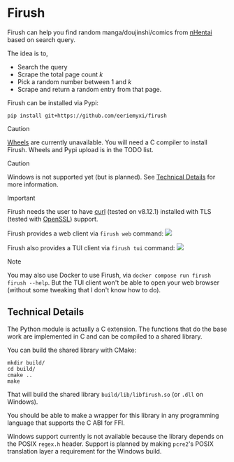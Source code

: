 # Firush
Firush can help you find random manga/doujinshi/comics from [nHentai](https://nhentai.net/) based on search query.

The idea is to,
- Search the query
- Scrape the total page count _k_ 
- Pick a random number between 1 and _k_
- Scrape and return a random entry from that page.

Firush can be installed via Pypi:
```
pip install git+https://github.com/eeriemyxi/firush
```

> [!CAUTION]
> [Wheels](https://pythonwheels.com/) are currently unavailable. You will need a C compiler to install Firush. Wheels and Pypi upload is in the TODO list.

> [!CAUTION]
> Windows is not supported yet (but is planned). See [Technical Details](#technical-details) for more information.

> [!IMPORTANT] 
> Firush needs the user to have [curl](https://github.com/curl/curl) (tested on v8.12.1) installed with TLS (tested with [OpenSSL](https://github.com/openssl/openssl)) support.

Firush provides a web client via `firush web` command:
![](https://files.catbox.moe/lh6kwc.png)

Firush also provides a TUI client via `firush tui` command:
![](https://files.catbox.moe/wxbn6d.png)

> [!NOTE]
> You may also use Docker to use Firush, via `docker compose run firush firush --help`. But the TUI client won't be able to open your web browser (without some tweaking that I don't know how to do).

## Technical Details
The Python module is actually a C extension. The functions that do the base work are implemented in C and can be compiled to a shared library.

You can build the shared library with CMake:
```
mkdir build/
cd build/
cmake ..
make
```
That will build the shared library `build/lib/libfirush.so` (or `.dll` on Windows).

You should be able to make a wrapper for this library in any programming language that supports the C ABI for FFI.

Windows support currently is not available because the library depends on the POSIX `regex.h` header. Support is planned by making `pcre2`'s POSIX translation layer a requirement for the Windows build.
